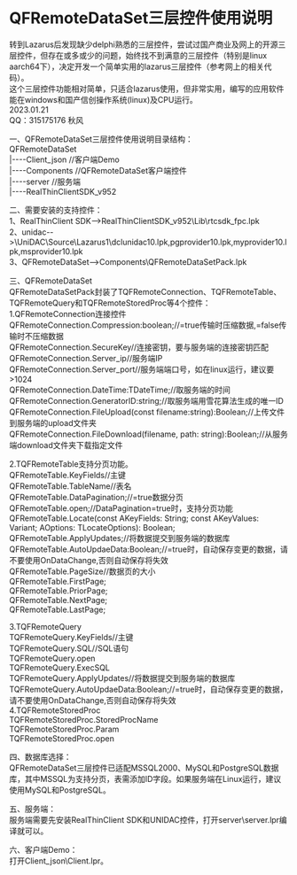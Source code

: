 # QFRemoteDataSet三层控件使用说明

转到Lazarus后发现缺少delphi熟悉的三层控件，尝试过国产商业及网上的开源三层控件，但存在或多或少的问题，始终找不到满意的三层控件（特别是linux aarch64下），决定开发一个简单实用的lazarus三层控件（参考网上的相关代码）。  
  这个三层控件功能相对简单，只适合lazarus使用，但非常实用，编写的应用软件能在windows和国产信创操作系统(linux)及CPU运行。   
2023.01.21   
QQ：315175176 秋风  

一、QFRemoteDataSet三层控件使用说明目录结构：  
QFRemoteDataSet  
|----Client_json  //客户端Demo  
|----Components   //QFRemoteDataSet客户端控件  
|----server       //服务端  
|----RealThinClientSDK_v952  

二、需要安装的支持控件：  
1、RealThinClient SDK-->RealThinClientSDK_v952\Lib\rtcsdk_fpc.lpk  
2、unidac-->\UniDAC\Source\Lazarus1\dclunidac10.lpk,pgprovider10.lpk,myprovider10.lpk,msprovider10.lpk  
3、QFRemoteDataSet-->Components\QFRemoteDataSetPack.lpk  

三、QFRemoteDataSet  
QFRemoteDataSetPack封装了TQFRemoteConnection、TQFRemoteTable、TQFRemoteQuery和TQFRemoteStoredProc等4个控件：  
1.QFRemoteConnection连接控件  
   QFRemoteConnection.Compression:boolean;//=true传输时压缩数据,=false传输时不压缩数据  
   QFRemoteConnection.SecureKey//连接密钥，要与服务端的连接密钥匹配  
   QFRemoteConnection.Server_ip//服务端IP  
   QFRemoteConnection.Server_port//服务端端口号，如在linux运行，建议要>1024  
   QFRemoteConnection.DateTime:TDateTime;//取服务端的时间  
   QFRemoteConnection.GeneratorID:string;//取服务端用雪花算法生成的唯一ID  
   QFRemoteConnection.FileUpload(const filename:string):Boolean;//上传文件到服务端的upload文件夹  
   QFRemoteConnection.FileDownload(filename, path: string):Boolean;//从服务端download文件夹下载指定文件  

2.TQFRemoteTable支持分页功能。  
   QFRemoteTable.KeyFields//主键  
   QFRemoteTable.TableName//表名  
   QFRemoteTable.DataPagination;//=true数据分页  
   QFRemoteTable.open;//DataPagination=true时，支持分页功能  
   QFRemoteTable.Locate(const AKeyFields: String; const AKeyValues: Variant; AOptions: TLocateOptions): Boolean;  
   QFRemoteTable.ApplyUpdates;//将数据提交到服务端的数据库  
   QFRemoteTable.AutoUpdaeData:Boolean;//=true时，自动保存变更的数据，请不要使用OnDataChange,否则自动保存将失效  
   QFRemoteTable.PageSize//数据页的大小  
   QFRemoteTable.FirstPage;  
   QFRemoteTable.PriorPage;  
   QFRemoteTable.NextPage;  
   QFRemoteTable.LastPage;  

3.TQFRemoteQuery  
   TQFRemoteQuery.KeyFields//主键  
   TQFRemoteQuery.SQL//SQL语句  
   TQFRemoteQuery.open  
   TQFRemoteQuery.ExecSQL  
   TQFRemoteQuery.ApplyUpdates//将数据提交到服务端的数据库  
   TQFRemoteQuery.AutoUpdaeData:Boolean;//=true时，自动保存变更的数据，请不要使用OnDataChange,否则自动保存将失效  
4.TQFRemoteStoredProc  
   TQFRemoteStoredProc.StoredProcName  
   TQFRemoteStoredProc.Param  
   TQFRemoteStoredProc.open  
   
四、数据库选择：  
QFRemoteDataSet三层控件已适配MSSQL2000、MySQL和PostgreSQL数据库，其中MSSQL为支持分页，表需添加ID字段。如果服务端在Linux运行，建议使用MySQL和PostgreSQL。  

五、服务端：  
服务端需要先安装RealThinClient SDK和UNIDAC控件，打开server\server.lpr编译就可以。  

六、客户端Demo：  
打开Client_json\Client.lpr。  
